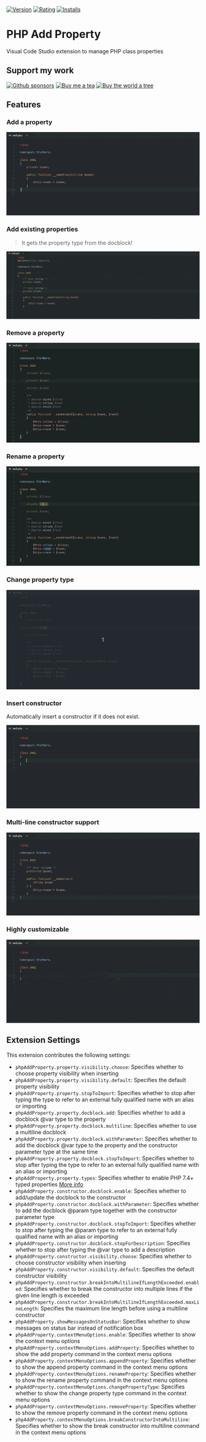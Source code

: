[![Version](https://vsmarketplacebadge.apphb.com/version-short/kotfire.php-add-property.svg?style=for-the-badge)](https://marketplace.visualstudio.com/items?itemName=kotfire.php-add-property)
[![Rating](https://vsmarketplacebadge.apphb.com/rating-short/kotfire.php-add-property.svg?style=for-the-badge)](https://marketplace.visualstudio.com/items?itemName=kotfire.php-add-property)
[![Installs](https://vsmarketplacebadge.apphb.com/installs/kotfire.php-add-property.svg?style=for-the-badge)](https://marketplace.visualstudio.com/items?itemName=kotfire.php-add-property)

# PHP Add Property

Visual Code Studio extension to manage PHP class properties

## Support my work

[![Github sponsors](https://img.shields.io/badge/Sponsor%20now-181717?style=for-the-badge&logo=github)](https://github.com/sponsors/kotfire)
[![Buy me a tea](https://img.shields.io/badge/Buy%20me%20a%20tea-555555?style=for-the-badge&logo=Ko-fi)](https://ko-fi.com/M4M71TVH1)
[![Buy the world a tree](https://img.shields.io/badge/Buy%20the%20world%20a%20tree-%F0%9F%8C%B3-242424?labelColor=276749&style=for-the-badge)](https://plant.treeware.earth/kotfire/vscode-php-add-property)

## Features

### Add a property

![Add a property demo](images/add.gif)

### Add existing properties

> It gets the property type from the docblock!

![Add existing properties demo](images/existing.gif)

### Remove a property

![Remove a property demo](images/remove.gif)

### Rename a property

![Remove a property demo](images/rename.gif)

### Change property type

![Remove a property demo](images/type.gif)

### Insert constructor

Automatically insert a constructor if it does not exist.

![Insert constructor demo](images/constructor.gif)

### Multi-line constructor support

![Multi-line constructor demo](images/multiline.gif)

### Highly customizable

![Highly customizable demo](images/customizable.gif)

## Extension Settings

This extension contributes the following settings:

* `phpAddProperty.property.visibility.choose`: Specifies whether to choose property visibility when inserting
* `phpAddProperty.property.visibility.default`: Specifies the default property visibility
* `phpAddProperty.property.stopToImport`: Specifies whether to stop after typing the type to refer to an external fully qualified name with an alias or importing
* `phpAddProperty.property.docblock.add`: Specifies whether to add a docblock @var type to the property
* `phpAddProperty.property.docblock.multiline`: Specifies whether to use a multiline docblock
* `phpAddProperty.property.docblock.withParameter`: Specifies whether to add the docblock @var type to the property and the constructor parameter type at the same time
* `phpAddProperty.property.docblock.stopToImport`: Specifies whether to stop after typing the type to refer to an external fully qualified name with an alias or importing
* `phpAddProperty.property.types`: Specifies whether to enable PHP 7.4+ typed properties [More info](https://wiki.php.net/rfc/typed_properties_v2)
* `phpAddProperty.constructor.docblock.enable`: Specifies whether to add/update the docblock to the constructor
* `phpAddProperty.constructor.docblock.withParameter`: Specifies whether to add the docblock @param type together with the constructor parameter type
* `phpAddProperty.constructor.docblock.stopToImport`: Specifies whether to stop after typing the @param type to refer to an external fully qualified name with an alias or importing
* `phpAddProperty.constructor.docblock.stopForDescription`: Specifies whether to stop after typing the @var type to add a description
* `phpAddProperty.constructor.visibility.choose`: Specifies whether to choose constructor visibility when inserting
* `phpAddProperty.constructor.visibility.default`: Specifies the default constructor visibility
* `phpAddProperty.constructor.breakIntoMultilineIfLengthExceeded.enabled`: Specifies whether to break the constructor into multiple lines if the given line length is exceeded
* `phpAddProperty.constructor.breakIntoMultilineIfLengthExceeded.maxLineLength`: Specifies the maximum line length before using a multiline constructor
* `phpAddProperty.showMessagesOnStatusBar`: Specifies whether to show messages on status bar instead of notification box
* `phpAddProperty.contextMenuOptions.enable`: Specifies whether to show the context menu options
* `phpAddProperty.contextMenuOptions.addProperty`: Specifies whether to show the add property command in the context menu options
* `phpAddProperty.contextMenuOptions.appendProperty`: Specifies whether to show the append property command in the context menu options
* `phpAddProperty.contextMenuOptions.renameProperty`: Specifies whether to show the rename property command in the context menu options
* `phpAddProperty.contextMenuOptions.changePropertyType`: Specifies whether to show the change property type command in the context menu options
* `phpAddProperty.contextMenuOptions.removeProperty`: Specifies whether to show the remove property command in the context menu options
* `phpAddProperty.contextMenuOptions.breakConstructorIntoMultiline`: Specifies whether to show the break constructor into multiline command in the context menu options
